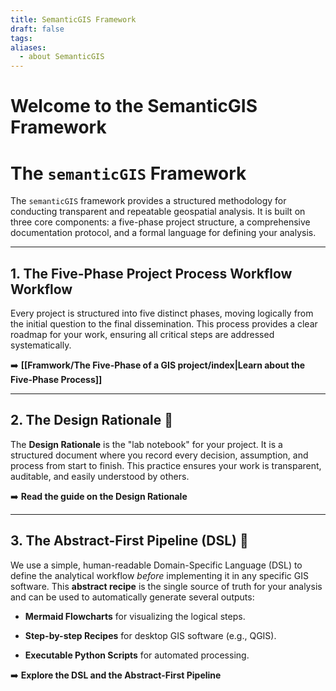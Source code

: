 ```yaml
---
title: SemanticGIS Framework
draft: false
tags:
aliases:
  - about SemanticGIS
---
```

# Welcome to the SemanticGIS Framework


# The `semanticGIS` Framework

The `semanticGIS` framework provides a structured methodology for conducting transparent and repeatable geospatial analysis. It is built on three core components: a five-phase project structure, a comprehensive documentation protocol, and a formal language for defining your analysis.

---

## 1. The Five-Phase Project Process Workflow Workflow

Every project is structured into five distinct phases, moving logically from the initial question to the final dissemination. This process provides a clear roadmap for your work, ensuring all critical steps are addressed systematically.

➡️ **[[Framwork/The Five-Phase of a GIS project/index|Learn about the Five-Phase Process]]**

---

## 2. The Design Rationale 📓

The **Design Rationale** is the "lab notebook" for your project. It is a structured document where you record every decision, assumption, and process from start to finish. This practice ensures your work is transparent, auditable, and easily understood by others.

➡️ **Read the guide on the Design Rationale**

---

## 3. The Abstract-First Pipeline (DSL) 🔗

We use a simple, human-readable Domain-Specific Language (DSL) to define the analytical workflow _before_ implementing it in any specific GIS software. This **abstract recipe** is the single source of truth for your analysis and can be used to automatically generate several outputs:

- **Mermaid Flowcharts** for visualizing the logical steps.
    
- **Step-by-step Recipes** for desktop GIS software (e.g., QGIS).
    
- **Executable Python Scripts** for automated processing.
    

➡️ **Explore the DSL and the Abstract-First Pipeline**